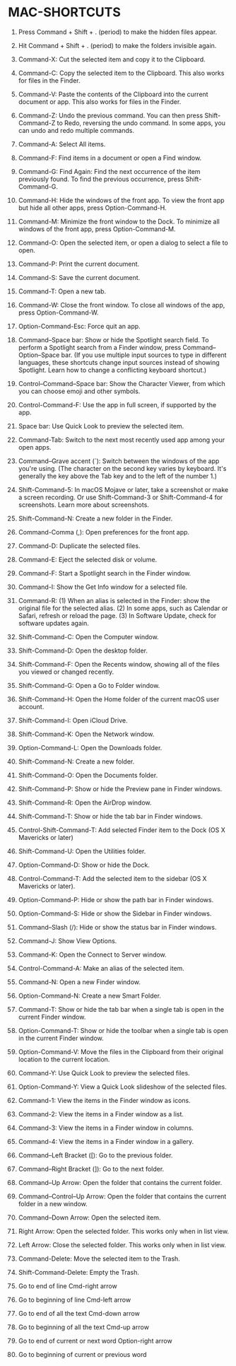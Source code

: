 # MAC-SHORTCUTS

1. Press Command + Shift + . (period) to make the hidden files appear.
2. Hit Command + Shift + . (period) to make the folders invisible again.

3. Command-X: Cut the selected item and copy it to the Clipboard.
4. Command-C: Copy the selected item to the Clipboard. This also works for files in the Finder.
5. Command-V: Paste the contents of the Clipboard into the current document or app. This also works for files in the Finder.
6. Command-Z: Undo the previous command. You can then press Shift-Command-Z to Redo, reversing the undo command. In some apps, you can undo and redo multiple commands.
7. Command-A: Select All items.
8. Command-F: Find items in a document or open a Find window.
9. Command-G: Find Again: Find the next occurrence of the item previously found. To find the previous occurrence, press Shift-Command-G.
10. Command-H: Hide the windows of the front app. To view the front app but hide all other apps, press Option-Command-H.
11. Command-M: Minimize the front window to the Dock. To minimize all windows of the front app, press Option-Command-M.
12. Command-O: Open the selected item, or open a dialog to select a file to open.
13. Command-P: Print the current document.
14. Command-S: Save the current document.
15. Command-T: Open a new tab.
16. Command-W: Close the front window. To close all windows of the app, press Option-Command-W.
17. Option-Command-Esc: Force quit an app.
18. Command–Space bar: Show or hide the Spotlight search field. To perform a Spotlight search from a Finder window, press Command–Option–Space bar. (If you use multiple input sources to type in different languages, these shortcuts change input sources instead of showing Spotlight. Learn how to change a conflicting keyboard shortcut.)
19. Control–Command–Space bar: Show the Character Viewer, from which you can choose emoji and other symbols.
20. Control-Command-F: Use the app in full screen, if supported by the app.
21. Space bar: Use Quick Look to preview the selected item.
22. Command-Tab: Switch to the next most recently used app among your open apps.
23. Command–Grave accent (`): Switch between the windows of the app you're using. (The character on the second key varies by keyboard. It's generally the key above the Tab key and to the left of the number 1.)
24. Shift-Command-5: In macOS Mojave or later, take a screenshot or make a screen recording. Or use Shift-Command-3 or Shift-Command-4 for screenshots. Learn more about screenshots.
25. Shift-Command-N: Create a new folder in the Finder.
26. Command-Comma (,): Open preferences for the front app.

1. Command-D: Duplicate the selected files.
2. Command-E: Eject the selected disk or volume.
3. Command-F: Start a Spotlight search in the Finder window.
4. Command-I: Show the Get Info window for a selected file.
5. Command-R: (1) When an alias is selected in the Finder: show the original file for the selected alias. (2) In some apps, such as Calendar or Safari, refresh or reload the page. (3) In Software Update, check for software updates again.
6. Shift-Command-C: Open the Computer window.
7. Shift-Command-D: Open the desktop folder.
8. Shift-Command-F: Open the Recents window, showing all of the files you viewed or changed recently.
9. Shift-Command-G: Open a Go to Folder window.
10. Shift-Command-H: Open the Home folder of the current macOS user account.
11. Shift-Command-I: Open iCloud Drive.
12. Shift-Command-K: Open the Network window.
13. Option-Command-L: Open the Downloads folder.
14. Shift-Command-N: Create a new folder.
15. Shift-Command-O: Open the Documents folder.
16. Shift-Command-P: Show or hide the Preview pane in Finder windows.
17. Shift-Command-R: Open the AirDrop window.
18. Shift-Command-T: Show or hide the tab bar in Finder windows.
19. Control-Shift-Command-T: Add selected Finder item to the Dock (OS X Mavericks or later)
20. Shift-Command-U: Open the Utilities folder.
21. Option-Command-D: Show or hide the Dock.
22. Control-Command-T: Add the selected item to the sidebar (OS X Mavericks or later).
23. Option-Command-P: Hide or show the path bar in Finder windows.
24. Option-Command-S: Hide or show the Sidebar in Finder windows.
25. Command–Slash (/): Hide or show the status bar in Finder windows.
26. Command-J: Show View Options.
27. Command-K: Open the Connect to Server window.
28. Control-Command-A: Make an alias of the selected item.
29. Command-N: Open a new Finder window.
30. Option-Command-N: Create a new Smart Folder.
31. Command-T: Show or hide the tab bar when a single tab is open in the current Finder window.
32. Option-Command-T: Show or hide the toolbar when a single tab is open in the current Finder window.
33. Option-Command-V: Move the files in the Clipboard from their original location to the current location.
34. Command-Y: Use Quick Look to preview the selected files.
35. Option-Command-Y: View a Quick Look slideshow of the selected files.
36. Command-1: View the items in the Finder window as icons.
37. Command-2: View the items in a Finder window as a list.
38. Command-3: View the items in a Finder window in columns.
39. Command-4: View the items in a Finder window in a gallery.
40. Command–Left Bracket ([): Go to the previous folder.
41. Command–Right Bracket (]): Go to the next folder.
42. Command–Up Arrow: Open the folder that contains the current folder.
43. Command–Control–Up Arrow: Open the folder that contains the current folder in a new window.
44. Command–Down Arrow: Open the selected item.
45. Right Arrow: Open the selected folder. This works only when in list view.
46. Left Arrow: Close the selected folder. This works only when in list view.
47. Command-Delete: Move the selected item to the Trash.
48. Shift-Command-Delete: Empty the Trash.


1. Go to end of line	Cmd-right arrow
2. Go to beginning of line	Cmd-left arrow
3. Go to end of all the text	Cmd-down arrow
4. Go to beginning of all the text	Cmd-up arrow
5. Go to end of current or next word	Option-right arrow
6. Go to beginning of current or previous word
